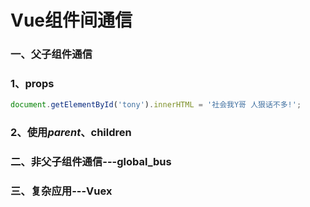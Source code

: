 # Vue组件间通信
### 一、父子组件通信
  ###	1、props
```javascript
document.getElementById('tony').innerHTML = '社会我Y哥 人狠话不多!';
```
  ###	2、使用$parent、$children
###	二、非父子组件通信---global_bus
###	三、复杂应用---Vuex
